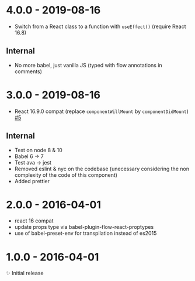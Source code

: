 # 4.0.0 - 2019-08-16

- Switch from a React class to a function with `useEffect()` (require React 16.8)

## Internal

- No more babel, just vanilla JS (typed with flow annotations in comments)

# 3.0.0 - 2019-08-16

- React 16.9.0 compat (replace `componentWillMount` by `componentDidMount`) [#5](https://github.com/MoOx/react-topbar-progress-indicator/issues/5)

## Internal

- Test on node 8 & 10
- Babel 6 -> 7
- Test ava -> jest
- Removed eslint & nyc on the codebase (unecessary considering the non complexity of the code of this component)
- Added prettier

# 2.0.0 - 2016-04-01

- react 16 compat
- update props type via babel-plugin-flow-react-proptypes
- use of babel-preset-env for transpilation instead of es2015

# 1.0.0 - 2016-04-01

✨ Initial release
